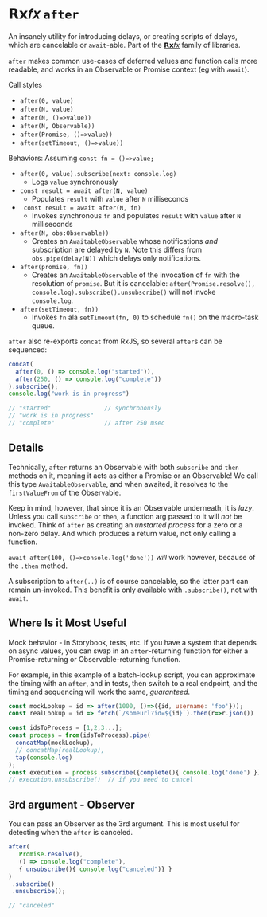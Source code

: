 # 𝗥𝘅𝑓𝑥 `after`

An insanely utility for introducing delays, or creating scripts of delays, which are cancelable or `await`-able. Part of the [𝗥𝘅𝑓𝑥](https://github.com/deanrad/rxfx) family of libraries.

`after` makes common use-cases of deferred values and function calls more readable, and works in an Observable or Promise context (eg with `await`).


Call styles
- `after(0, value)`
- `after(N, value)`
- `after(N, ()=>value)) `
- `after(N, Observable))`         
- `after(Promise, ()=>value))`
- `after(setTimeout, ()=>value))`

Behaviors:
Assuming `const fn = ()=>value;`

- `after(0, value).subscribe(next: console.log)`
  - Logs `value` synchronously
- `const result = await after(N, value)`
  - Populates `result` with `value` after `N` milliseconds
- ` const result = await after(N, fn)`
  - Invokes synchronous `fn` and populates `result` with `value` after `N` milliseconds
- `after(N, obs:Observable))`         
  - Creates an `AwaitableObservable` whose notifications _and_ subscription are delayed by `N`. Note this differs from `obs.pipe(delay(N))` which delays only notifications.
- `after(promise, fn))`
  - Creates an `AwaitableObservable` of the invocation of `fn` with the resolution of `promise`. But it is cancelable: `after(Promise.resolve(), console.log).subscribe().unsubscribe()` will not invoke `console.log`.
- `after(setTimeout, fn))`
  - Invokes `fn` ala `setTimeout(fn, 0)` to schedule `fn()` on the macro-task queue. 

`after` also re-exports `concat` from RxJS, so several `after`s can be sequenced:

```js
concat(
  after(0, () => console.log("started")),
  after(250, () => console.log("complete"))
).subscribe();
console.log("work is in progress")

// "started"               // synchronously
// "work is in progress" 
// "complete"              // after 250 msec
```

## Details

Technically, `after` returns an Observable with both `subscribe` and `then` methods on it, meaning it acts as either a Promise or an Observable! We call this type `AwaitableObservable`, and when awaited, it resolves to the `firstValueFrom` of the Observable.

Keep in mind, however, that since it is an Observable underneath, it is _lazy_. Unless you call `subscribe` or `then`, a function arg passed to it will _not_ be invoked. Think of `after` as creating an _unstarted process_ for a zero or a non-zero delay. And which produces a return value, not only calling a function.

`await after(100, ()=>console.log('done'))` _will_ work however, because of the `.then` method.

A subscription to `after(..)` is of course cancelable, so the latter part can remain un-invoked. This benefit is only available with `.subscribe()`, not with `await`.

## Where Is it Most Useful

Mock behavior - in Storybook, tests, etc. If you have a system that depends on async values, you can swap in an `after`-returning function for either a Promise-returning or Observable-returning function.

For example, in this example of a batch-lookup script, you can approximate the timing with an `after`, and in tests, then switch to a real endpoint, and the timing and sequencing will work the same, _guaranteed_.

```js
const mockLookup = id => after(1000, ()=>({id, username: 'foo'}));
const realLookup = id => fetch(`/someurl?id=${id}`).then(r=>r.json())

const idsToProcess = [1,2,3...];
const process = from(idsToProcess).pipe(
  concatMap(mockLookup),
  // concatMap(realLookup),
  tap(console.log)
);
const execution = process.subscribe({complete(){ console.log('done') });
// execution.unsubscribe()  // if you need to cancel
```

## 3rd argument - Observer

You can pass an Observer as the 3rd argument. This is most useful for detecting when the `after` is canceled.

```js
after(
   Promise.resolve(),
   () => console.log("complete"),
   { unsubscribe(){ console.log("canceled")} }
)
 .subscribe()  
 .unsubscribe();

// "canceled"
```
